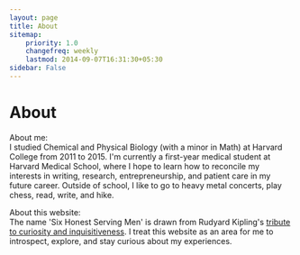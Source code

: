 ```yaml
---
layout: page
title: About
sitemap:
    priority: 1.0
    changefreq: weekly
    lastmod: 2014-09-07T16:31:30+05:30
sidebar: False
---
```


# About

About me:  
I studied Chemical and Physical Biology (with a minor in Math) at Harvard College
from 2011 to 2015. I'm currently a first-year medical student at Harvard Medical School, 
where I hope to learn how to reconcile my interests in writing, research, entrepreneurship,
and patient care in my future career. Outside of school, I like to go to heavy metal 
concerts, play chess, read, write, and hike.

About this website:  
The name 'Six Honest Serving Men' is drawn from Rudyard Kipling's 
[tribute to curiosity and inquisitiveness](http://www.kiplingsociety.co.uk/poems_serving.htm). 
I treat this website as an area for me to introspect, explore, and stay curious about my experiences. 